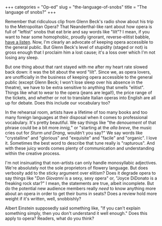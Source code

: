 +++
categories = "Op-ed"
slug = "the-language-of-snobs"
title = "The language of snobs?"
+++

Remember that ridiculous clip from Glenn Beck's radio show about his trip to the Metropolitan Opera? That Neanderthal-like rant about how opera is full of "leftist" snobs that eat brie and say words like "lilt"? I mean, if you want to hear some homophobic, proudly ignorant, reverse-elitist babble, [have a listen](https://www.youtube.com/watch?v=rcmMZIX0pZo&feature=kp). Now, I'm clearly an advocate of keeping opera accessible to the general public. But Glenn Beck's level of stupidity (staged or not) is gross enough that I proclaim him a lost cause; it's a loss over which I'm not losing any sleep.

But one thing about that rant stayed with me after my heart rate slowed back down: it was the bit about the word "lilt". Since we, as opera lovers, are unofficially in the business of keeping opera accessible to the general public (except Glenn Beck; I won't lose sleep over his absence in the theatre), we have to be extra sensitive to anything that smells "elitist". Things like what to wear to the opera (jeans are legal!), the price range of the tickets, and whether or not to translate Italian operas into English are all up for debate. Does this include our vocabulary too?

In the rehearsal room, artists have a lifetime of too many books and too many foreign languages at their disposal when it comes to professional vocabulary. It's pretty beautiful. We say things like "the _denouement_ of that phrase could be a bit more _innig,_" or "starting at the _alla breve_, the music cries out for _Sturm und Drang_, wouldn't you say?" We say words like "crystalline" and "glorious" and "exquisite" and "facile" and "organic". I love it. Sometimes the best word to describe that tune really is "rapturous". And with these juicy words comes plenty of communication and understanding within the creative process.

I'm not insinuating that non-artists can only handle monosyllabic adjectives. We're absolutely not the sole proprietors of flowery language. But does verbosity add to the sticky argument over elitism? Does it degrade opera to say things like "_Don Giovanni_ is a sexy, sexy opera" or, "Joyce DiDonato is a freaking rock star?" I mean, the statements are true, albeit incomplete. But do the potential new audience members really _need_ to know anything more about an opera in order to get their bums in seats? Does a review hold more weight if it's written, well, snobbishly?

Albert Einstein supposedly said something like, "If you can't explain something simply, then you don't understand it well enough." Does this apply to opera? Readers, what do you think?
